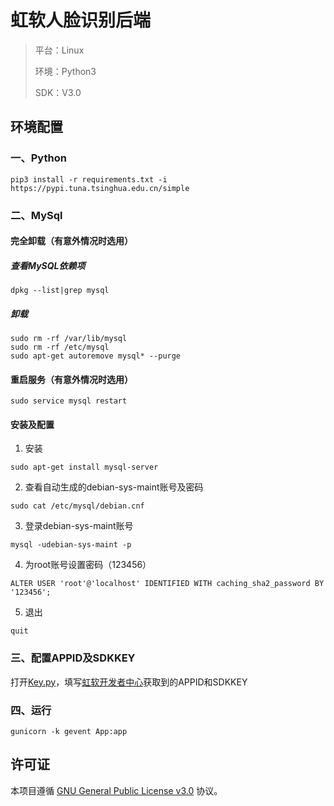 # 虹软人脸识别后端

> 平台：Linux
>
> 环境：Python3
> 
> SDK：V3.0

## 环境配置

### 一、Python
```
pip3 install -r requirements.txt -i https://pypi.tuna.tsinghua.edu.cn/simple
```

### 二、MySql
#### 完全卸载（有意外情况时选用）
##### 查看MySQL依赖项
```
dpkg --list|grep mysql
```
##### 卸载
```
sudo rm -rf /var/lib/mysql
sudo rm -rf /etc/mysql
sudo apt-get autoremove mysql* --purge
```


#### 重启服务（有意外情况时选用）
```
sudo service mysql restart
```

#### 安装及配置
1. 安装
```
sudo apt-get install mysql-server
```

2. 查看自动生成的debian-sys-maint账号及密码
```
sudo cat /etc/mysql/debian.cnf
```

3. 登录debian-sys-maint账号
```
mysql -udebian-sys-maint -p
```

4. 为root账号设置密码（123456）
```
ALTER USER 'root'@'localhost' IDENTIFIED WITH caching_sha2_password BY '123456';
```

5. 退出
```
quit
```

### 三、配置APPID及SDKKEY
打开[Key.py](./util/Key.py)，填写[虹软开发者中心](https://ai.arcsoft.com.cn/ucenter/resource/build/index.html#/application)获取到的APPID和SDKKEY

### 四、运行
```
gunicorn -k gevent App:app
```

## 许可证
本项目遵循 [GNU General Public License v3.0](./LICENSE) 协议。


